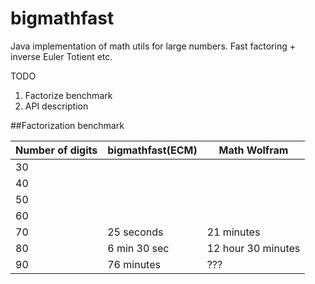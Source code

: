 # bigmathfast
Java implementation of math utils for large numbers. Fast factoring + inverse Euler Totient etc.

TODO
1) Factorize benchmark
2) API description



##Factorization benchmark

| Number of digits  | bigmathfast(ECM) | Math Wolfram      |
| ------------------| ------------- |----------------------|
| 30                |               |                      |
| 40                |               |                      |
| 50                |               |                      |
| 60                |               |                      |
| 70                | 25 seconds    |  21 minutes          |
| 80                | 6 min 30 sec  |  12 hour 30 minutes  |
| 90                | 76 minutes    |      ???             |
